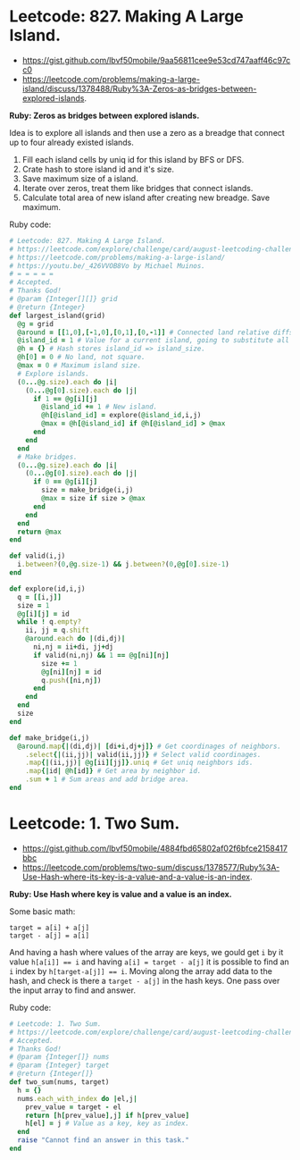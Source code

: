# Leetcode: 827. Making A Large Island.


- https://gist.github.com/lbvf50mobile/9aa56811cee9e53cd747aaff46c97cc0
- https://leetcode.com/problems/making-a-large-island/discuss/1378488/Ruby%3A-Zeros-as-bridges-between-explored-islands.
 
**Ruby: Zeros as bridges between explored islands.**

Idea is to explore all islands and then use a zero as a breadge that connect up to four already existed islands.

1. Fill each island cells by uniq id for this island by BFS or DFS.
2. Crate hash to store island id and it's size.
3. Save maximum size of a island.
4. Iterate over zeros, treat them like bridges that connect islands.
5. Calculate total area of new island after creating new breadge. Save maximum.


Ruby code:
```Ruby
# Leetcode: 827. Making A Large Island.
# https://leetcode.com/explore/challenge/card/august-leetcoding-challenge-2021/613/week-1-august-1st-august-7th/3835/
# https://leetcode.com/problems/making-a-large-island/
# https://youtu.be/_426VVOB8Vo by Michael Muinos.
# = = = = =
# Accepted.
# Thanks God!
# @param {Integer[][]} grid
# @return {Integer}
def largest_island(grid)
  @g = grid
  @around = [[1,0],[-1,0],[0,1],[0,-1]] # Connected land relative diffs for a cell.
  @island_id = 1 # Value for a current island, going to substitute all ones by it.
  @h = {} # Hash stores island_id => island_size.
  @h[0] = 0 # No land, not square.
  @max = 0 # Maximum island size.
  # Explore islands.
  (0...@g.size).each do |i|
    (0...@g[0].size).each do |j|
      if 1 == @g[i][j]
        @island_id += 1 # New island.
        @h[@island_id] = explore(@island_id,i,j)
        @max = @h[@island_id] if @h[@island_id] > @max
      end
    end
  end
  # Make bridges.
  (0...@g.size).each do |i|
    (0...@g[0].size).each do |j|
      if 0 == @g[i][j]
        size = make_bridge(i,j)
        @max = size if size > @max
      end
    end
  end
  return @max
end

def valid(i,j)
  i.between?(0,@g.size-1) && j.between?(0,@g[0].size-1)
end

def explore(id,i,j)
  q = [[i,j]]
  size = 1
  @g[i][j] = id
  while ! q.empty?
    ii, jj = q.shift
    @around.each do |(di,dj)|
      ni,nj = ii+di, jj+dj
      if valid(ni,nj) && 1 == @g[ni][nj]
        size += 1
        @g[ni][nj] = id
        q.push([ni,nj])
      end
    end
  end
  size
end

def make_bridge(i,j)
  @around.map{|(di,dj)| [di+i,dj+j]} # Get coordinages of neighbors.
    .select{|(ii,jj)| valid(ii,jj)} # Select valid coordinages.
    .map{|(ii,jj)| @g[ii][jj]}.uniq # Get uniq neighbors ids.
    .map{|id| @h[id]} # Get area by neighbor id.
    .sum + 1 # Sum areas and add bridge area.
end


```

# Leetcode: 1. Two Sum.

- https://gist.github.com/lbvf50mobile/4884fbd65802af02f6bfce2158417bbc
- https://leetcode.com/problems/two-sum/discuss/1378577/Ruby%3A-Use-Hash-where-its-key-is-a-value-and-a-value-is-an-index.

**Ruby: Use Hash where key is value and a value is an index.**

Some basic math:

`target = a[i] + a[j]`    
`target - a[j] = a[i]`

And having a hash where values of the array are keys, we gould get `i` by it value `h[a[i]] == i` and having `a[i] = target - a[j]` it is possible to find an `i` index by `h[target-a[j]] == i`. Moving along the array add data to the hash, and check is there a `target - a[j]` in the hash keys. One pass over the input array to find and answer.

Ruby code: 
```Ruby
# Leetcode: 1. Two Sum.
# https://leetcode.com/explore/challenge/card/august-leetcoding-challenge-2021/613/week-1-august-1st-august-7th/3836/
# Accepted.
# Thanks God!
# @param {Integer[]} nums
# @param {Integer} target
# @return {Integer[]}
def two_sum(nums, target)
  h = {}
  nums.each_with_index do |el,j|
    prev_value = target - el
    return [h[prev_value],j] if h[prev_value]
    h[el] = j # Value as a key, key as index.
  end
  raise "Cannot find an answer in this task."
end
```

